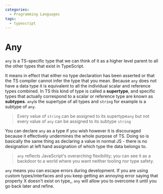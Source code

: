 ```yaml
---
categories:
  - Programming Languages
tags:
  - typescript
---
```


# Any

`any` is a TS-specific type that we can think of it as a higher level parent to all the other types that exist in TypeScript.

It means in effect that either no type declaration has been asserted or that the TS compiler cannot infer the type that you mean. Because `any` does not have a data type it is equivalent to all the individual scalar and reference types combined. In TS this kind of type is called a **supertype**, and specific types that actually correspond to a scalar or reference type are known as **subtypes**. `any`is the supertype of all types and `string` for example is a subtype of `any`.

> Every value of `string` can be assigned to its supertype`any` but not every value of `any` can be assigned to its subtype `string`

You can declare `any` as a type if you wish however it is discouraged because it effectively undermines the whole purpose of TS. Doing so is basically the same thing as declaring a value in normal JS - there is no designation at left hand assignation of which type the data belongs to.

> `any` reflects JavaScript's overarching flexibility; you can see it as a backdoor to a world where you want neither tooling nor type safety.

`any` means you can escape errors during development. If you are using custom types/interfaces and you keep getting an annoying error saying that property X doesn't exist on type,, `any` will allow you to overcome it until you go back later and refine.
